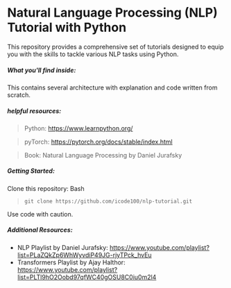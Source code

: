 # Natural Language Processing (NLP) Tutorial with Python
This repository provides a comprehensive set of tutorials designed to equip you with the skills to tackle various NLP tasks using Python.

##### What you'll find inside:
This contains several architecture with explanation and code written from scratch.

##### helpful resources:

> Python: https://www.learnpython.org/

> pyTorch: https://pytorch.org/docs/stable/index.html

> Book: Natural Language Processing by Daniel Jurafsky

##### Getting Started:
Clone this repository:
Bash
> ```git clone https://github.com/icode100/nlp-tutorial.git```

Use code with caution.


##### Additional Resources:

* NLP Playlist by Daniel Jurafsky: https://www.youtube.com/playlist?list=PLaZQkZp6WhWyvdiP49JG-rjyTPck_hvEu
* Transformers Playlist by Ajay Halthor: https://www.youtube.com/playlist?list=PLTl9hO2Oobd97qfWC40gOSU8C0iu0m2l4
